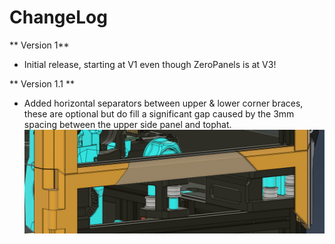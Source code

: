 # ChangeLog

** Version 1**
 - Initial release, starting at V1 even though ZeroPanels is at V3!

** Version 1.1 **
 - Added horizontal separators between upper & lower corner braces, these are optional but do fill a significant gap caused by the 3mm spacing between the upper side panel and tophat.
 ![horizontal Spacer](/assets/v1_horiz.png)
